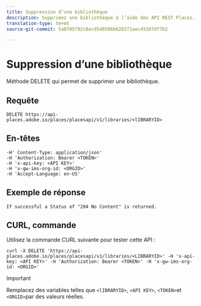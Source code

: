 ```yaml
---
title: Suppression d’une bibliothèque
description: Supprimez une bibliothèque à l’aide des API REST Places.
translation-type: tm+mt
source-git-commit: 5a0705f02c8ecd540506b628371aec45107df7b2

---
```



# Suppression d’une bibliothèque

Méthode DELETE qui permet de supprimer une bibliothèque.

## Requête

```text
DELETE https://api-places.adobe.io/places/placesapi/v1/libraries/<lIBRARYID>
```

## En-têtes

```text
-H' Content-Type: application/json'  
-H 'Authorization: Bearer <TOKEN>'  
-H 'x-api-key: <API KEY>'  
-H 'x-gw-ims-org-id: <ORGID>'  
-H 'Accept-Language: en-US'
```

## Exemple de réponse

```text
If successful a Status of "204 No Content" is returned.
```

## CURL, commande

Utilisez la commande CURL suivante pour tester cette API :

```text
curl -X DELETE 'https://api-places.adobe.io/places/placesapi/v1/libraries/<LIBRARYID>' -H 'x-api-key: <API KEY>' -H 'Authorization: Bearer <TOKEN>' -H 'x-gw-ims-org-id: <ORGID>'
```

>[!IMPORTANT]
>
>Remplacez des variables telles que `<lIBRARYID>`, `<API KEY>`, `<TOKEN>`et `<ORGID>`par des valeurs réelles.

